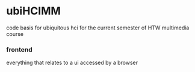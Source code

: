 # ubiHCIMM
code basis for ubiquitous hci for the current semester of HTW multimedia course


### frontend
everything that relates to a ui accessed by a browser
